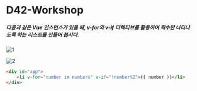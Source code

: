 # D42-Workshop

##### 다음과 같은 Vue 인스턴스가 있을 때, v-for와 v-if 디렉티브를 활용하여 짝수만 나타나도록 하는 리스트를 만들어 봅시다.

![1](https://user-images.githubusercontent.com/45934494/57283363-ef89ff00-70e9-11e9-8d17-c46bf7ef9373.PNG)

![2](https://user-images.githubusercontent.com/45934494/57283365-ef89ff00-70e9-11e9-85a9-9069f55290bb.PNG)

```html
<div id="app">
    <li v-for="number in numbers" v-if="!number%2">{{ number }}</li>
</div>
```